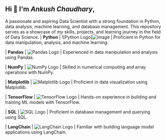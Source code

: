 ## Hi 👋 I'm *Ankush Chaudhary*, 
A passionate and aspiring Data Scientist with a strong foundation in Python, data analysis, machine learning, and database management.
This repository serves as a showcase of my skills, projects, and learning journey in the field of Data Science.
| **Python**     | ![Python Logo]![image](https://github.com/user-attachments/assets/e4de05af-4cc9-4774-a37c-cd5f5dc60eab)
 | Proficient in Python for data manipulation, analysis, and machine learning. 

| **Pandas**     | ![Pandas Logo](Images/pandas_logo.png) | Experienced in data manipulation and analysis using Pandas.                 

| **NumPy**      | ![NumPy Logo](Images/numpy_logo.png)   | Skilled in numerical computing and array operations with NumPy.             

| **Matplotlib** | ![Matplotlib Logo](Images/matplotlib_logo.png) | Proficient in data visualization using Matplotlib.                          

| **TensorFlow** | ![TensorFlow Logo](Images/tensorflow_logo.png) | Hands-on experience in building and training ML models with TensorFlow.     

| **SQL**        | ![SQL Logo](Images/sql_logo.png)       | Proficient in database management and querying using SQL.                   

| **LangChain**  | ![LangChain Logo](Images/langchain_logo.png) | Familiar with building language model applications using LangChain.         

